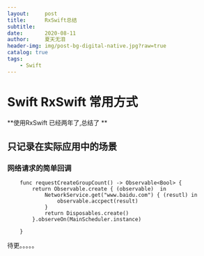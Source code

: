 ```yaml
---
layout:     post
title:      RxSwift总结 
subtitle:   
date:       2020-08-11
author:     夏天无泪
header-img: img/post-bg-digital-native.jpg?raw=true
catalog: true
tags:
    - Swift
---
```



# Swift RxSwift 常用方式

**使用RxSwift  已经两年了,总结了  **

## 只记录在实际应用中的场景

### 网络请求的简单回调

```
    func requestCreateGroupCount() -> Observable<Bool> {
        return Observable.create { (observable)  in
            NetworkService.get("www.baidu.com") { (resutl) in
                observable.accpect(result)
            }
            return Disposables.create()
        }.observeOn(MainScheduler.instance)

    }
```

待更。。。。。


